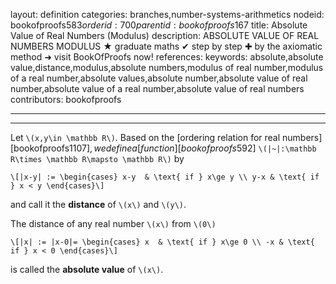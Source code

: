 layout: definition
categories: branches,number-systems-arithmetics
nodeid: bookofproofs$583
orderid: 700
parentid: bookofproofs$167
title: Absolute Value of Real Numbers (Modulus)
description: ABSOLUTE VALUE OF REAL NUMBERS MODULUS ★ graduate maths ✔ step by step ✚ by the axiomatic method ➜ visit BookOfProofs now!
references: 
keywords: absolute,absolute value,distance,modulus,absolute numbers,modulus of real number,modulus of a real number,absolute values,absolute number,absolute value of real number,absolute value of a real number,absolute value of real numbers
contributors: bookofproofs

---


---

Let `\(x,y\in \mathbb R\)`. Based on the [ordering relation for real numbers][bookofproofs$1107], we define a [function][bookofproofs$592] `\(|~|:\mathbb R\times \mathbb R\mapsto \mathbb R\)` by 

`\[|x-y| :=
\begin{cases}
x-y  & \text{ if } x\ge y \\
y-x & \text{ if } x < y
\end{cases}\]`

and call it the **distance** of `\(x\)` and `\(y\)`. 

The distance of any real number `\(x\)` from `\(0\)` 

`\[|x| := |x-0|=
\begin{cases}
x  & \text{ if } x\ge 0 \\
-x & \text{ if } x < 0
\end{cases}\]`

is called the **absolute value** of `\(x\)`.
